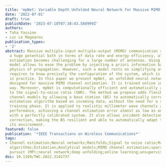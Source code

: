 ```yaml
---
title: 'mpNet: Variable Depth Unfolded Neural Network for Massive MIMO Channel Estimation'
date: '2022-07-01'
draft: true
publishDate: '2023-07-18T07:38:43.588999Z'
authors:
- Taha Yassine
- Luc Le Magoarou
publication_types:
- '2'
abstract: Massive multiple-input multiple-output (MIMO) communication systems have
  a huge potential both in terms of data rate and energy efficiency, although channel
  estimation becomes challenging for a large number of antennas. Using a physical
  model allows to ease the problem by injecting a priori information based on the
  physics of propagation. However, such a model rests on simplifying assumptions and
  requires to know precisely the configuration of the system, which is unrealistic
  in practice. In this paper we present mpNet, an unfolded neural network specifically
  designed for massive MIMO channel estimation. It is trained online in an unsupervised
  way. Moreover, mpNet is computationally efficient and automatically adapts its depth
  to the signal-to-noise ratio (SNR). The method we propose adds flexibility to physical
  channel models by allowing a base station (BS) to automatically correct its channel
  estimation algorithm based on incoming data, without the need for a separate offline
  training phase. It is applied to realistic millimeter wave channels and shows great
  performance, achieving a channel estimation error almost as low as one would get
  with a perfectly calibrated system. It also allows incident detection and automatic
  correction, making the BS resilient and able to automatically adapt to changes in
  its environment.
featured: false
publication: '*IEEE Transactions on Wireless Communications*'
tags:
- Channel estimation;Neural networks;Manifolds;Signal to noise ratio;Matching pursuit
  algorithms;Estimation;Analytical models;MIMO channel estimation;sparse recovery;matching
  pursuit (MP);neural network;deep unfolding;online learning;unsupervised learning
doi: 10.1109/TWC.2022.3142737
---
```


